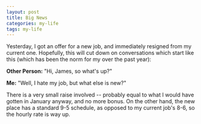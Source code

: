 ```yaml
---
layout: post
title: Big News
categories: my-life
tags: my-life
---
```

Yesterday, I got an offer for a new job, and immediately resigned from my current one.  Hopefully, this will cut down on conversations which start like this (which has been the norm for my over the past year):

**Other Person:** "Hi, James, so what's up?"

**Me:** "Well, I hate my job, but what else is new?"

There is a very small raise involved -- probably equal to what I would have gotten in January anyway, and no  more bonus.  On the other hand, the new place has a standard 9-5 schedule, as opposed to my current job's 8-6, so the hourly rate is way up.